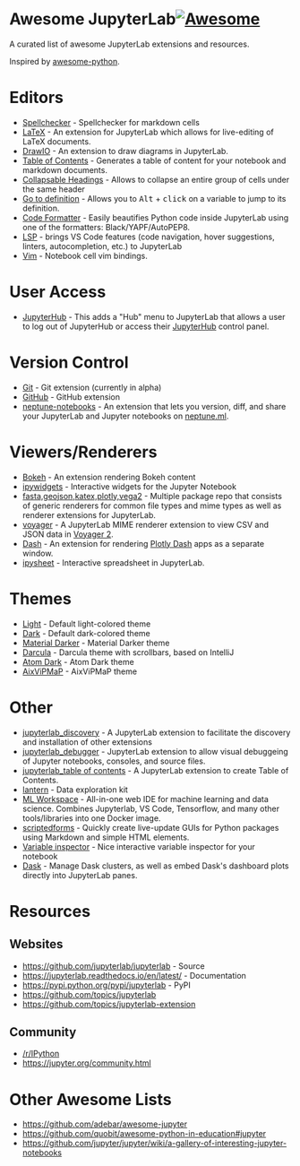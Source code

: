 # Awesome JupyterLab[![Awesome](https://cdn.rawgit.com/sindresorhus/awesome/d7305f38d29fed78fa85652e3a63e154dd8e8829/media/badge.svg)](https://github.com/sindresorhus/awesome)

A curated list of awesome JupyterLab extensions and resources.

Inspired by [awesome-python](https://github.com/vinta/awesome-python).


# Editors
- [Spellchecker](https://github.com/ijmbarr/jupyterlab_spellchecker) - Spellchecker for markdown cells
- [LaTeX](https://github.com/jupyterlab/jupyterlab-latex) - An extension for JupyterLab which allows for live-editing of LaTeX documents.
- [DrawIO](https://github.com/QuantStack/jupyterlab-drawio) - An extension to draw diagrams in JupyterLab.
- [Table of Contents](https://github.com/ian-r-rose/jupyterlab-toc) - Generates a table of content for your notebook and markdown documents.
- [Collapsable Headings](https://github.com/aquirdTurtle/Collapsible_Headings) - Allows to collapse an entire group of cells under the same header
- [Go to definition](https://github.com/krassowski/jupyterlab-go-to-definition) - Allows you to <kbd>Alt</kbd> + <kbd>click</kbd> on a variable to jump to its definition.
- [Code Formatter](https://github.com/ryantam626/jupyterlab_code_formatter) - Easily beautifies Python code inside JupyterLab using one of the formatters: Black/YAPF/AutoPEP8.
- [LSP](https://github.com/krassowski/jupyterlab-lsp) - brings VS Code features (code navigation, hover suggestions, linters, autocompletion, etc.) to JupyterLab
- [Vim](https://github.com/jwkvam/jupyterlab-vim) - Notebook cell vim bindings.

# User Access
- [JupyterHub](https://github.com/jupyterhub/jupyterlab-hub) - This adds a "Hub" menu to JupyterLab that allows a user to log out of JupyterHub or access their [JupyterHub](https://github.com/jupyterhub/jupyterhub) control panel.

# Version Control
- [Git](https://github.com/jupyterlab/jupyterlab-git) - Git extension (currently in alpha)
- [GitHub](https://github.com/jupyterlab/jupyterlab-github) - GitHub extension
- [neptune-notebooks](https://docs.neptune.ml/notebooks/introduction.html) - An extension that lets you version, diff, and share your JupyterLab and Jupyter notebooks on [neptune.ml](https://neptune.ml/). 

# Viewers/Renderers
- [Bokeh](https://github.com/bokeh/jupyterlab_bokeh) - An extension rendering Bokeh content
- [ipywidgets](https://github.com/jupyter-widgets/ipywidgets) - Interactive widgets for the Jupyter Notebook
- [fasta,geojson,katex,plotly,vega2](https://github.com/jupyterlab/jupyter-renderers) - Multiple package repo that consists of generic renderers for common file types and mime types as well as renderer extensions for JupyterLab.
- [voyager](https://github.com/altair-viz/jupyterlab_voyager) - A JupyterLab MIME renderer extension to view CSV and JSON data in [Voyager 2](https://github.com/vega/voyager#voyager-2).
- [Dash](https://github.com/plotly/jupyterlab-dash) - An extension for rendering [Plotly Dash](https://plot.ly/products/dash/) apps as a separate window.
- [ipysheet](https://github.com/QuantStack/ipysheet) - Interactive spreadsheet in JupyterLab.

# Themes
- [Light](https://github.com/jupyterlab/jupyterlab/tree/master/packages/theme-light-extension) - Default light-colored theme
- [Dark](https://github.com/jupyterlab/jupyterlab/tree/master/packages/theme-dark-extension) - Default dark-colored theme
- [Material Darker](https://github.com/oriolmirosa/jupyterlab_materialdarker) - Material Darker theme
- [Darcula](https://github.com/telamonian/theme-darcula) - Darcula theme with scrollbars, based on IntelliJ
- [Atom Dark](https://github.com/BurglarBenson/Jupyter-Atom-Dark-Theme) - Atom Dark theme
- [AixViPMaP](https://github.com/AixViPMaP/jlab-theme) - AixViPMaP theme

# Other
- [jupyterlab_discovery](https://github.com/vidartf/jupyterlab_discovery) - A JupyterLab extension to facilitate the discovery and installation of other extensions
- [jupyterlab_debugger](https://github.com/jupyterlab/debugger) -  JupyterLab extension to allow visual debuggeing of Jupyter notebooks, consoles, and source files.
- [jupyterlab_table of contents](https://github.com/jupyterlab/jupyterlab-toc) - A JupyterLab extension to create Table of Contents.
- [lantern](https://github.com/timkpaine/lantern) - Data exploration kit
- [ML Workspace](https://github.com/ml-tooling/ml-workspace) - All-in-one web IDE for machine learning and data science. Combines Jupyterlab, VS Code, Tensorflow, and many other tools/libraries into one Docker image.
- [scriptedforms](https://github.com/SimonBiggs/scriptedforms) - Quickly create live-update GUIs for Python packages using Markdown and simple HTML elements.
- [Variable inspector](https://github.com/lckr/jupyterlab-variableInspector) - Nice interactive variable inspector for your notebook
- [Dask](https://github.com/dask/dask-labextension) - Manage Dask clusters, as well as embed Dask's dashboard plots directly into JupyterLab panes.

# Resources

## Websites
- https://github.com/jupyterlab/jupyterlab - Source
- https://jupyterlab.readthedocs.io/en/latest/ - Documentation
- https://pypi.python.org/pypi/jupyterlab - PyPI
- https://github.com/topics/jupyterlab
- https://github.com/topics/jupyterlab-extension

## Community
- [/r/IPython](https://www.reddit.com/r/IPython/)
- https://jupyter.org/community.html


# Other Awesome Lists
- https://github.com/adebar/awesome-jupyter
- https://github.com/quobit/awesome-python-in-education#jupyter
- https://github.com/jupyter/jupyter/wiki/a-gallery-of-interesting-jupyter-notebooks
